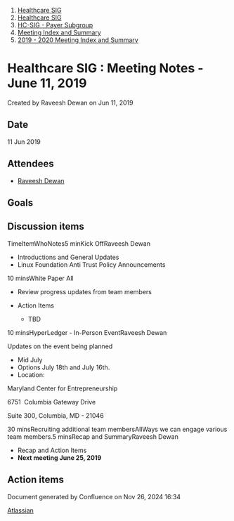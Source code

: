 1. [Healthcare SIG](index.html)
2. [Healthcare SIG](Healthcare-SIG_20545573.html)
3. [HC-SIG - Payer Subgroup](HC-SIG---Payer-Subgroup_20545772.html)
4. [Meeting Index and Summary](Meeting-Index-and-Summary_20562097.html)
5. [2019 - 2020 Meeting Index and Summary](2019---2020-Meeting-Index-and-Summary_20562096.html)

# Healthcare SIG : Meeting Notes - June 11, 2019

Created by Raveesh Dewan on Jun 11, 2019

## Date

11 Jun 2019

## Attendees

- [Raveesh Dewan](https://lf-hyperledger.atlassian.net/wiki/people/70121:649dc451-8286-49a2-9235-8e8961c00c8c?ref=confluence)

## Goals

## Discussion items

TimeItemWhoNotes5 minKick OffRaveesh Dewan

- Introductions and General Updates
- Linux Foundation Anti Trust Policy Announcements

10 minsWhite Paper All 

- Review progress updates from team members
- Action Items
  
  - TBD

10 minsHyperLedger - In-Person EventRaveesh Dewan

Updates on the event being planned

- Mid July
- Options July 18th and July 16th.
- Location:

Maryland Center for Entrepreneurship

6751  Columbia Gateway Drive

Suite 300, Columbia, MD - 21046

30 minsRecruiting additional team membersAllWays we can engage various team members.5 minsRecap and SummaryRaveesh Dewan

- Recap and Action Items
- **Next meeting June 25, 2019**

## Action items

Document generated by Confluence on Nov 26, 2024 16:34

[Atlassian](http://www.atlassian.com/)
